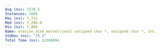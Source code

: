 ```yaml
---
Avg (ns): 7278.5
Instances: 1699
Max (ns): 7,712
Med (ns): 7,296.0
Min (ns): 7,008
Name: erosion_disk_kernel(const unsigned char *, unsigned char *, int, int, int)
StdDev (ns): "75.3"
Total Time (ns): 12366094
---
```

